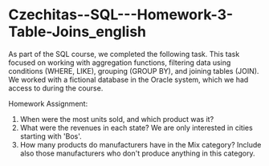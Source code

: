 # Czechitas--SQL---Homework-3-Table-Joins_english
As part of the SQL course, we completed the following task. This task focused on working with aggregation functions, filtering data using conditions (WHERE, LIKE), grouping (GROUP BY), and joining tables (JOIN). We worked with a fictional database in the Oracle system, which we had access to during the course.

Homework Assignment:
1. When were the most units sold, and which product was it?
2. What were the revenues in each state? We are only interested in cities starting with 'Bos'.
3. How many products do manufacturers have in the Mix category? Include also those manufacturers who don't produce anything in this category.
